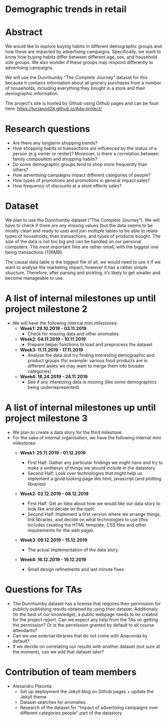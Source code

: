 # Demographic trends in retail

# Abstract
We would like to explore buying habits in different demographic groups and how these are impacted by 
advertising campaigns. Specifically, we want to know how buying habits differ between different age, 
sex, and household size groups. We also wonder if these groups may respond differently to advertising 
campaigns.

We will use the Dunnhumby “The Complete Journey” dataset for this because it contains information 
about all grocery purchases from a number of households, including everything they bought in a store 
and their demographic information.

The project's site is hosted by Github using Github pages and can be foun here: https://lucianod28.github.io/Ada-project/

# Research questions

* Are there any longterm shopping trends? 
* How shopping habits or transactions are influenced by the status of a person (e.g owner or renter)? Moreover, is there a correlation between family composition and shopping habits?
* Do some demographic groups tend to shop more frequently than others?
* How advertising campaigns impact different categories of people?
* How types of promotions and promotions in general impact sales?
* How frequency of discounts at a store effects sales?



# Dataset

We plan to use the Dunnhumby dataset (“The Complete Journey”). We will have to check if there are 
any missing values (but the data seems to be mostly clean and ready to use) and join multiple tables 
to be able to relate types of households, their transactions, and types of products bought.
The size of the data is not too big and can be handled on our personal computers. The most important files are rather small, with the biggest one being transactions (136MB). 

The causal data table is the biggest file of all, we would need to use it if we want to analyse 
the marketing impact, however it has a rather simple structure. Therefore, after parsing and pickling,
it’s likely to get smaller and become manageable to use.

# A list of internal milestones up until project milestone 2

* We will have the following internal mini milestones:
    - **Week1: 29.10.2019 - 03.11.2019** 
        - Check for missing data and other anomalies
    - **Week2: 04.11.2019 - 10.11.2019**
        - Prepare helper functions to load and preprocess the dataset
    - **Week3: 11.11.2019 - 17.11.2019**
        - Analyse the data and try finding interesting demographic and product groups (for example: various food products are in different aisles we may want to merge them into broader categories)
    - **Week4: 18.24.2019 - 24.11.2019**
        - See if any interesting data is missing (like some demographics being underrepresented)

# A list of internal milestones up until project milestone 3

* We plan to create a data story for the third milestone.
* For the sake of internal organisation, we have the following internal mini milestones:
     - **Week1: 25.11.2019 - 01.12.2019**
         - First Half: Gather any particular findings we might have and try to make a sinthesys of things we should include in the datastory
         - Second Half: Look over technologies that might help us implement a good looking page like html, javascript (and plotting libraries)
     - **Week2: 02.12.2019 - 08.12.2019**
         - First Half: Get an Idea about how we would like our data story to look like and decide on the topic.
         - Second Half: Implement a first version where we arrange things, link libraries, and decide on what technologies to use (this includes creating the HTML template, CSS files and other requirements for the web page).
	
     - **Week3: 09.12.2019 - 15.12.2019**
         - The actual implementation of the data story.

     - **Week4: 16.12.2019 - 19.12.2019**
         - Small design refinements and last minute fixes.

# Questions for TAs

* The Dunnhumby dataset has a license that requires their permission for publicly publishing 
results obtained by using their dataset. Additionaly (to the best of our knowledge), a public webpage needs to be created
for the project report. Can we expect any help from the TAs on getting the permission? Or is the permission granted by default to all course attendants?
* Can we use external libraries that do not come with Anaconda by default?
* If we decide on correlating our results with another dataset (not sure at the moment),
can we add that dataset later?

# Contribution of team members

* Alexandru Placinta:
	- Set up deployment the Jekyll blog on Github pages + update the Jekyll theme
	- Dataset searches for anomalies
	- Research of the dataset for "Impact of advertising campaigns over different categories people" part of the datastory
